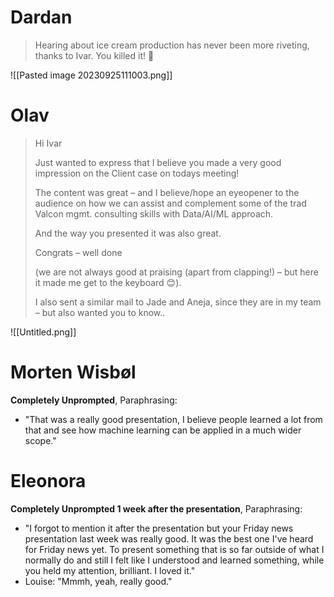 # Dardan
>Hearing about ice cream production has never been more riveting, thanks to Ivar. You killed it! 🚀

![[Pasted image 20230925111003.png]]
# Olav
>Hi Ivar
>
>Just wanted to express that I believe you made a very good impression on the Client case on todays meeting!
>
>The content was great – and I believe/hope an eyeopener to the audience on how we can assist and complement some of the trad Valcon mgmt. consulting skills with Data/AI/ML approach.
>
>And the way you presented it was also great.
>
>Congrats – well done
>
>(we are not always good at praising (apart from clapping!) – but here it made me get to the keyboard 😊).
>
>I also sent a similar mail to Jade and Aneja, since they are in my team – but also wanted you to know..

![[Untitled.png]]
# Morten Wisbøl
**Completely Unprompted**, Paraphrasing: 
- "That was a really good presentation, I believe people learned a lot from that and see how machine learning can be applied in a much wider scope."

# Eleonora
**Completely Unprompted 1 week after the presentation**, Paraphrasing:
- "I forgot to mention it after the presentation but your Friday news presentation last week was really good. It was the best one I've heard for Friday news yet. To present something that is so far outside of what I normally do and still I felt like I understood and learned something, while you held my attention, brilliant. I loved it."
- Louise: "Mmmh, yeah, really good."